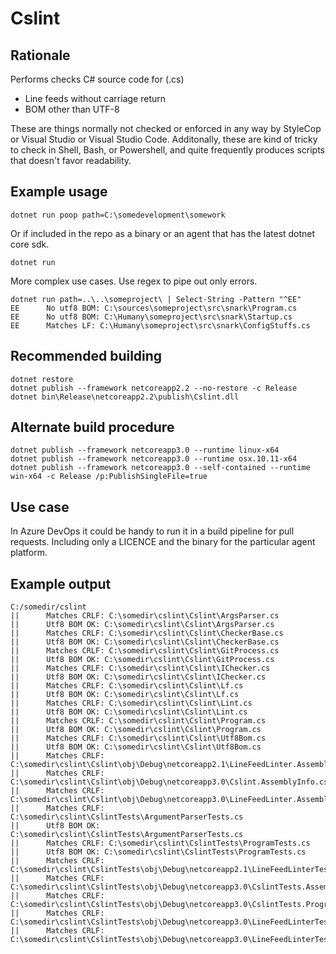 # Cslint
## Rationale

Performs checks C# source code for (.cs) 
- Line feeds without carriage return
- BOM other than UTF-8

These are things normally not checked or enforced in any way by StyleCop or Visual Studio or Visual Studio Code. 
Additonally, these are kind of tricky to check in Shell, Bash, or Powershell, and quite frequently produces scripts
that doesn't favor readability.

## Example usage

    dotnet run poop path=C:\somedevelopment\somework

Or if included in the repo as a binary or an agent that has the latest dotnet core sdk. 

    dotnet run

More complex use cases. Use regex to pipe out only errors. 

	dotnet run path=..\..\someproject\ | Select-String -Pattern "^EE"
	EE      No utf8 BOM: C:\sources\someproject\src\snark\Program.cs
	EE      No utf8 BOM: C:\Humany\someproject\src\snark\Startup.cs
	EE      Matches LF: C:\Humany\someproject\src\snark\ConfigStuffs.cs

## Recommended building

	dotnet restore
	dotnet publish --framework netcoreapp2.2 --no-restore -c Release
	dotnet bin\Release\netcoreapp2.2\publish\Cslint.dll

## Alternate build procedure 

    dotnet publish --framework netcoreapp3.0 --runtime linux-x64
    dotnet publish --framework netcoreapp3.0 --runtime osx.10.11-x64
    dotnet publish --framework netcoreapp3.0 --self-contained --runtime win-x64 -c Release /p:PublishSingleFile=true

## Use case

In Azure DevOps it could be handy to run it in a build pipeline for pull requests. Including only a LICENCE and the
binary for the particular agent platform.

## Example output
```pwsh
C:/somedir/cslint
||      Matches CRLF: C:\somedir\cslint\Cslint\ArgsParser.cs
||      Utf8 BOM OK: C:\somedir\cslint\Cslint\ArgsParser.cs
||      Matches CRLF: C:\somedir\cslint\Cslint\CheckerBase.cs
||      Utf8 BOM OK: C:\somedir\cslint\Cslint\CheckerBase.cs
||      Matches CRLF: C:\somedir\cslint\Cslint\GitProcess.cs
||      Utf8 BOM OK: C:\somedir\cslint\Cslint\GitProcess.cs
||      Matches CRLF: C:\somedir\cslint\Cslint\IChecker.cs
||      Utf8 BOM OK: C:\somedir\cslint\Cslint\IChecker.cs
||      Matches CRLF: C:\somedir\cslint\Cslint\Lf.cs
||      Utf8 BOM OK: C:\somedir\cslint\Cslint\Lf.cs
||      Matches CRLF: C:\somedir\cslint\Cslint\Lint.cs
||      Utf8 BOM OK: C:\somedir\cslint\Cslint\Lint.cs
||      Matches CRLF: C:\somedir\cslint\Cslint\Program.cs
||      Utf8 BOM OK: C:\somedir\cslint\Cslint\Program.cs
||      Matches CRLF: C:\somedir\cslint\Cslint\Utf8Bom.cs
||      Utf8 BOM OK: C:\somedir\cslint\Cslint\Utf8Bom.cs
||      Matches CRLF: C:\somedir\cslint\Cslint\obj\Debug\netcoreapp2.1\LineFeedLinter.AssemblyInfo.cs
||      Matches CRLF: C:\somedir\cslint\Cslint\obj\Debug\netcoreapp3.0\Cslint.AssemblyInfo.cs
||      Matches CRLF: C:\somedir\cslint\Cslint\obj\Debug\netcoreapp3.0\LineFeedLinter.AssemblyInfo.cs
||      Matches CRLF: C:\somedir\cslint\CslintTests\ArgumentParserTests.cs
||      Utf8 BOM OK: C:\somedir\cslint\CslintTests\ArgumentParserTests.cs
||      Matches CRLF: C:\somedir\cslint\CslintTests\ProgramTests.cs
||      Utf8 BOM OK: C:\somedir\cslint\CslintTests\ProgramTests.cs
||      Matches CRLF: C:\somedir\cslint\CslintTests\obj\Debug\netcoreapp2.1\LineFeedLinterTests.AssemblyInfo.cs
||      Matches CRLF: C:\somedir\cslint\CslintTests\obj\Debug\netcoreapp3.0\CslintTests.AssemblyInfo.cs
||      Matches CRLF: C:\somedir\cslint\CslintTests\obj\Debug\netcoreapp3.0\CslintTests.Program.cs
||      Matches CRLF: C:\somedir\cslint\CslintTests\obj\Debug\netcoreapp3.0\LineFeedLinterTests.AssemblyInfo.cs
||      Matches CRLF: C:\somedir\cslint\CslintTests\obj\Debug\netcoreapp3.0\LineFeedLinterTests.Program.cs
```